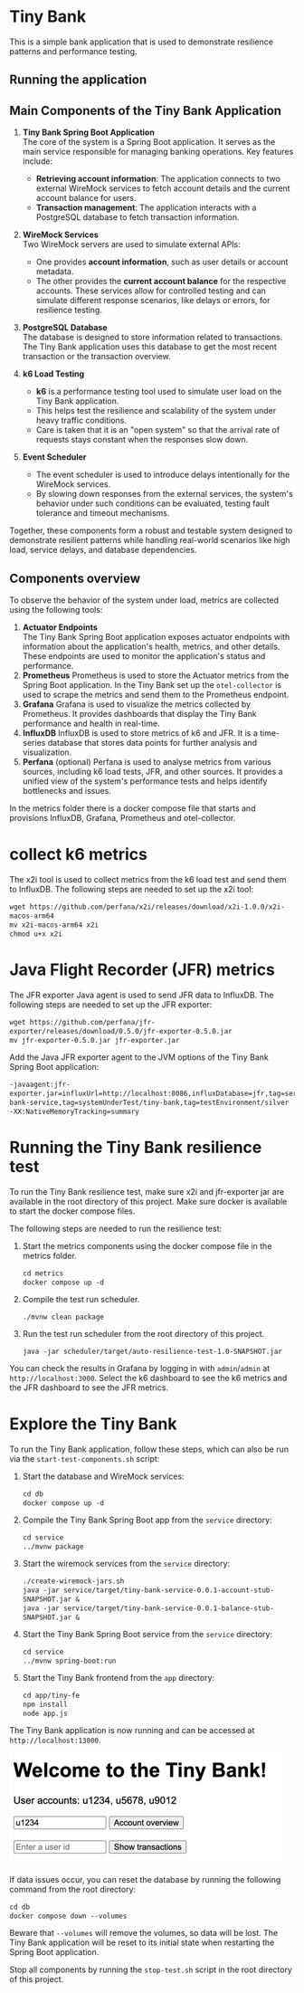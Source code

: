 # Tiny Bank

This is a simple bank application that is used to demonstrate resilience patterns and performance testing.

## Running the application

## Main Components of the Tiny Bank Application

1. **Tiny Bank Spring Boot Application**  
   The core of the system is a Spring Boot application. It serves as the main service responsible for managing banking
   operations. Key features include:
    - **Retrieving account information**: The application connects to two external WireMock services to fetch account
      details and the current account balance for users.
    - **Transaction management**: The application interacts with a PostgreSQL database to fetch transaction
      information.

2. **WireMock Services**  
   Two WireMock servers are used to simulate external APIs:
    - One provides **account information**, such as user details or account metadata.
    - The other provides the **current account balance** for the respective accounts.
      These services allow for controlled testing and can simulate different response scenarios, like delays or errors,
      for resilience testing.

3. **PostgreSQL Database**  
   The database is designed to store information related to transactions. The Tiny Bank application uses this database
   to get the most recent transaction or the transaction overview.

4. **k6 Load Testing**
    - **k6** is a performance testing tool used to simulate user load on the Tiny Bank application.
    - This helps test the resilience and scalability of the system under heavy traffic conditions.
    - Care is taken that it is an "open system" so that the arrival rate of requests stays constant when the responses slow down.

5. **Event Scheduler**
    - The event scheduler is used to introduce delays intentionally for the WireMock services.
    - By slowing down responses from the external services, the system's behavior under such conditions can be
      evaluated, testing fault tolerance and timeout mechanisms.

Together, these components form a robust and testable system designed to demonstrate resilient patterns while handling
real-world scenarios like high load, service delays, and database dependencies.

## Components overview

To observe the behavior of the system under load, metrics are collected using the following tools:

1. **Actuator Endpoints**  
   The Tiny Bank Spring Boot application exposes actuator endpoints with information about the application's health,
   metrics, and other details. These endpoints are used to monitor the application's status and performance.
2. **Prometheus** 
   Prometheus is used to store the Actuator metrics from the Spring Boot application. In the Tiny Bank set up the `otel-collector` 
   is used to scrape the metrics and send them to the Prometheus endpoint.
4. **Grafana** 
   Grafana is used to visualize the metrics collected by Prometheus. It provides dashboards that display the Tiny Bank
   performance and health in real-time.
5. **InfluxDB**
   InfluxDB is used to store metrics of k6 and JFR. It is a time-series database that stores data points
   for further analysis and visualization.
6. **Perfana** (optional)
   Perfana is used to analyse metrics from various sources, including k6 load tests, JFR, and other
   sources. It provides a unified view of the system's performance tests and helps identify bottlenecks and issues.

In the metrics folder there is a docker compose file that starts and provisions InfluxDB, Grafana, Prometheus and otel-collector.

# collect k6 metrics

The x2i tool is used to collect metrics from the k6 load test and send them to InfluxDB. The following steps are
needed to set up the x2i tool:

    wget https://github.com/perfana/x2i/releases/download/x2i-1.0.0/x2i-macos-arm64
    mv x2i-macos-arm64 x2i
    chmod u+x x2i

# Java Flight Recorder (JFR) metrics

The JFR exporter Java agent is used to send JFR data to InfluxDB. The following steps are needed to set up the JFR exporter:

    wget https://github.com/perfana/jfr-exporter/releases/download/0.5.0/jfr-exporter-0.5.0.jar
    mv jfr-exporter-0.5.0.jar jfr-exporter.jar

Add the Java JFR exporter agent to the JVM options of the Tiny Bank Spring Boot application:

    -javaagent:jfr-exporter.jar=influxUrl=http://localhost:8086,influxDatabase=jfr,tag=service/tiny-bank-service,tag=systemUnderTest/tiny-bank,tag=testEnvironment/silver -XX:NativeMemoryTracking=summary

# Running the Tiny Bank resilience test

To run the Tiny Bank resilience test, make sure x2i and jfr-exporter jar are available in the root directory of this project.
Make sure docker is available to start the docker compose files.

The following steps are needed to run the resilience test:
1. Start the metrics components using the docker compose file in the metrics folder.
   ```shell
   cd metrics
   docker compose up -d
   ```
2. Compile the test run scheduler.
    ```shell
    ./mvnw clean package
    ```
3. Run the test run scheduler from the root directory of this project.
    ```shell
    java -jar scheduler/target/auto-resilience-test-1.0-SNAPSHOT.jar
    ```

You can check the results in Grafana by logging in with `admin`/`admin` at `http://localhost:3000`. 
Select the k6 dashboard to see the k6 metrics and the JFR dashboard to see the JFR metrics.

# Explore the Tiny Bank

To run the Tiny Bank application, follow these steps, which can also be run via the `start-test-components.sh` script:

1. Start the database and WireMock services:
    ```shell
    cd db
    docker compose up -d
    ```
2. Compile the Tiny Bank Spring Boot app from the `service` directory:
    ```shell
    cd service
    ../mvnw package
    ```
3. Start the wiremock services from the `service` directory:
    ```shell
   ./create-wiremock-jars.sh
   java -jar service/target/tiny-bank-service-0.0.1-account-stub-SNAPSHOT.jar &
   java -jar service/target/tiny-bank-service-0.0.1-balance-stub-SNAPSHOT.jar &
    ```
4. Start the Tiny Bank Spring Boot service from the `service` directory:
    ```shell
    cd service
    ../mvnw spring-boot:run
    ```
5. Start the Tiny Bank frontend from the `app` directory:
    ```shell
   cd app/tiny-fe
   npm install
   node app.js
    ```

The Tiny Bank application is now running and can be accessed at `http://localhost:13000`.

![initial-screen.png](images/initial-screen.png "Initial Screen")

If data issues occur, you can reset the database by running the following command from the root directory:
```shell
cd db
docker compose down --volumes
```
Beware that `--volumes` will remove the volumes, so data will be lost. The Tiny Bank application will be reset to its initial state
when restarting the Spring Boot application.

Stop all components by running the `stop-test.sh` script in the root directory of this project.
